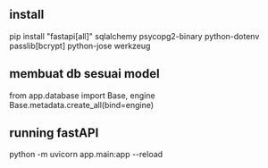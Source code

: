 ## install
pip install "fastapi[all]" sqlalchemy psycopg2-binary python-dotenv passlib[bcrypt] python-jose werkzeug

## membuat db sesuai model
from app.database import Base, engine
Base.metadata.create_all(bind=engine)

## running fastAPI
python -m uvicorn app.main:app --reload